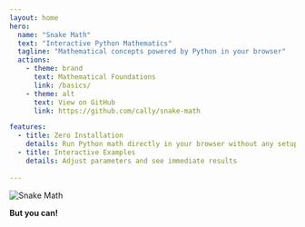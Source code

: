 ```yaml
---
layout: home
hero:
  name: "Snake Math"
  text: "Interactive Python Mathematics"
  tagline: "Mathematical concepts powered by Python in your browser"
  actions:
    - theme: brand
      text: Mathematical Foundations
      link: /basics/
    - theme: alt
      text: View on GitHub
      link: https://github.com/cally/snake-math

features:
  - title: Zero Installation
    details: Run Python math directly in your browser without any setup
  - title: Interactive Examples
    details: Adjust parameters and see immediate results
   
---
```



![Snake Math](https://y.yarn.co/7941ba3a-1abf-423e-aa6f-2292ebd327eb_text.gif)

**But you can!**
